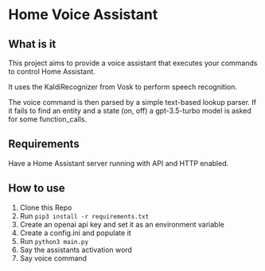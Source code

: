 # Home Voice Assistant

## What is it

This project aims to provide a voice assistant that executes your commands to control Home Assistant.

It uses the KaldiRecognizer from Vosk to perform speech recognition.

The voice command is then parsed by a simple text-based lookup parser. If it fails to find an entity and a state (on, off) a gpt-3.5-turbo model is asked for some function_calls.

## Requirements

Have a Home Assistant server running with API and HTTP enabled.

## How to use

1. Clone this Repo
2. Run ```pip3 install -r requirements.txt```
3. Create an openai api key and set it as an environment variable
4. Create a config.ini and populate it
5. Run ```python3 main.py```
6. Say the assistants activation word
7. Say voice command





